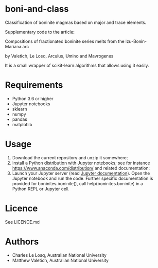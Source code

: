 # boni-and-class
Classification of boninite magmas based on major and trace elements.

Supplementary code to the article:

Compositions of fractionated boninite series melts from the Izu-Bonin-Mariana arc

by Valetich, Le Losq, Arculus, Umino and Mavrogenes

It is a small wrapper of scikit-learn algorithms that allows using it easily.

# Requirements
 - Python 3.6 or higher
 - Jupyter notebooks
 - sklearn
 - numpy
 - pandas
 - matplotlib

# Usage
1. Download the current repository and unzip it somewhere;
2. Install a Python distribution with Jupyter notebooks; see for instance https://www.anaconda.com/distribution/ and related documentation;
3. Launch your Jupyter server (read [Jupyter documentation](https://jupyter-notebook.readthedocs.io/en/stable/)). Open the Jupyter notebook and run the code. Further specific documentation is provided for boninites.boninite(), call help(boninites.boninite) in a Python REPL or Jupyter cell.

# Licence
See LICENCE.md

# Authors
- Charles Le Losq, Australian National University
- Matthew Valetich, Australian National University
